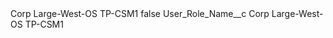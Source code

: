<?xml version="1.0" encoding="UTF-8"?>
<CustomMetadata xmlns="http://soap.sforce.com/2006/04/metadata" xmlns:xsi="http://www.w3.org/2001/XMLSchema-instance" xmlns:xsd="http://www.w3.org/2001/XMLSchema">
    <label>Corp Large-West-OS TP-CSM1</label>
    <protected>false</protected>
    <values>
        <field>User_Role_Name__c</field>
        <value xsi:type="xsd:string">Corp Large-West-OS TP-CSM1</value>
    </values>
</CustomMetadata>
